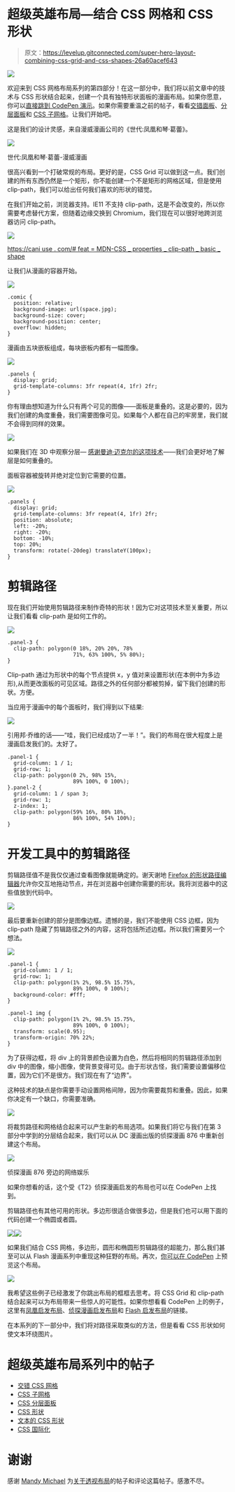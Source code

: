 # 超级英雄布局—结合 CSS 网格和 CSS 形状

> 原文：<https://levelup.gitconnected.com/super-hero-layout-combining-css-grid-and-css-shapes-26a60acef643>

![](img/6b34e8403a27e747c30d3742e4ad39cd.png)

欢迎来到 CSS 网格布局系列的第四部分！在这一部分中，我们将以前文章中的技术与 CSS 形状结合起来，创建一个具有独特形状面板的漫画布局。如果你愿意，你可以[直接跳到 CodePen 演示](https://codepen.io/antonjb/pen/mYyJvj)。如果你需要重温之前的帖子，看看[交错面板](https://medium.com/@antonball/superhero-layout-staggered-css-grid-29430df9520)、[分层面板](https://medium.com/@antonball/superhero-layout-css-layering-panels-46bcb2a94b9c)和 [CSS 子网格](https://medium.com/@antonball/superhero-layout-css-subgrid-3b837f35b20e)。让我们开始吧。

这是我们的设计灵感，来自漫威漫画公司的《世代:凤凰和琴·葛蕾》。

![](img/158e2f4d082bced8e8ac0272368e2603.png)

世代:凤凰和琴·葛蕾-漫威漫画

很高兴看到一个打破常规的布局。更好的是，CSS Grid 可以做到这一点。我们创建的所有东西仍然是一个矩形，你不能创建一个不是矩形的网格区域，但是使用 clip-path，我们可以给出任何我们喜欢的形状的错觉。

在我们开始之前，浏览器支持。IE11 不支持 clip-path，这是不会改变的，所以你需要考虑替代方案，但随着边缘交换到 Chromium，我们现在可以很好地跨浏览器访问 clip-path。

![](img/e6747ba0d3cbde42096135fb4400f25b.png)

[https://cani use . com/# feat = MDN-CSS _ properties _ clip-path _ basic _ shape](https://caniuse.com/#feat=mdn-css_properties_clip-path_basic_shape)

让我们从漫画的容器开始。

![](img/9f5172fa518caaaf6fe9729d36020018.png)

```
.comic {
  position: relative;
  background-image: url(space.jpg);
  background-size: cover;
  background-position: center;
  overflow: hidden;
}
```

漫画由五块嵌板组成，每块嵌板内都有一幅图像。

![](img/e8735afbf8092d038b2b93516a940a99.png)

```
.panels {
  display: grid;
  grid-template-columns: 3fr repeat(4, 1fr) 2fr;
}
```

你有理由想知道为什么只有两个可见的图像——面板是重叠的。这是必要的，因为我们创建的角度重叠，我们需要图像可见。如果每个人都在自己的牢房里，我们就不会得到同样的效果。

![](img/196748cccdf2baac8af24688e537d30b.png)

如果我们在 3D 中观察分层— [感谢曼迪·迈克尔的这项技术](https://medium.com/javascript-in-plain-english/creating-3d-layout-with-css-using-grid-perspective-65cd03dfc56c)——我们会更好地了解层是如何重叠的。

面板容器被旋转并绝对定位到它需要的位置。

![](img/974722d8a781e94c1d7c3cb1d7bf0e43.png)

```
.panels {
  display: grid;
  grid-template-columns: 3fr repeat(4, 1fr) 2fr;
  position: absolute;
  left: -20%;
  right: -20%;
  bottom: -10%;
  top: 20%;
  transform: rotate(-20deg) translateY(100px);
}
```

# 剪辑路径

现在我们开始使用剪辑路径来制作奇特的形状！因为它对这项技术至关重要，所以让我们看看 clip-path 是如何工作的。

![](img/0a6445cf691f4f8ca50673a2051e173e.png)

```
.panel-3 {
  clip-path: polygon(0 18%, 20% 20%, 78%
                     71%, 63% 100%, 5% 80%);
}
```

Clip-path 通过为形状中的每个节点提供 x，y 值对来设置形状(在本例中为多边形),从而更改面板的可见区域。路径之外的任何部分都被剪掉，留下我们创建的形状。方便。

当应用于漫画中的每个面板时，我们得到以下结果:

![](img/cd414ec27335f256bed9372f2e790ad5.png)

引用邦·乔维的话——“哇，我们已经成功了一半！”。我们的布局在很大程度上是漫画启发我们的。太好了。

```
.panel-1 {
  grid-column: 1 / 1;
  grid-row: 1;
  clip-path: polygon(0 2%, 98% 15%,
                     89% 100%, 0 100%);
}.panel-2 {
  grid-column: 1 / span 3;
  grid-row: 1;
  z-index: 1;
  clip-path: polygon(59% 16%, 80% 18%,
                     86% 100%, 54% 100%);
}
```

# 开发工具中的剪辑路径

剪辑路径值不是我仅仅通过查看图像就能确定的。谢天谢地 [Firefox 的形状路径编辑器](https://developer.mozilla.org/en-US/docs/Tools/Page_Inspector/How_to/Edit_CSS_shapes)允许你交互地拖动节点，并在浏览器中创建你需要的形状。我将浏览器中的这些值放到代码中。

![](img/b9fdc88089a3907ab63bd75568d2e1f6.png)

最后要重新创建的部分是图像边框。遗憾的是，我们不能使用 CSS 边框，因为 clip-path 隐藏了剪辑路径之外的内容，这将包括所述边框。所以我们需要另一个想法。

![](img/ae528dc05397fbfb520a75f4b8e39737.png)

```
.panel-1 {
  grid-column: 1 / 1;
  grid-row: 1;
  clip-path: polygon(1% 2%, 98.5% 15.75%,
                     89% 100%, 0 100%);
  background-color: #fff;
}

.panel-1 img {
  clip-path: polygon(1% 2%, 98.5% 15.75%,
                     89% 100%, 0 100%);
  transform: scale(0.95);
  transform-origin: 70% 22%;
}
```

为了获得边框，将 div 上的背景颜色设置为白色，然后将相同的剪辑路径添加到 div 中的图像，缩小图像，使背景变得可见。由于形状古怪，我们需要设置偏移位置，因为它们不是很方。我们现在有了“边界”。

这种技术的缺点是你需要手动设置网格间隙，因为你需要裁剪和重叠。因此，如果你决定有一个缺口，你需要准确。

![](img/1824d9a515d3b9e6653c22ecadcce763.png)

将裁剪路径和网格结合起来可以产生新的布局选项。如果我们将它与我们在第 3 部分中学到的分层结合起来，我们可以从 DC 漫画出版的侦探漫画 876 中重新创建这个布局。

![](img/03dea3cc392209a2cfb0bfb390c7a55f.png)

侦探漫画 876 旁边的网络娱乐

如果你想看的话，这个受《T2》侦探漫画启发的布局也可以在 CodePen 上找到。

剪辑路径也有其他可用的形状。多边形很适合做很多边，但是我们也可以用下面的代码创建一个椭圆或者圆。

![](img/34743ba1016c4910d96e47507c91d0b5.png)![](img/268b4a01ae72d4713488bff92c8f2a7d.png)

如果我们结合 CSS 网格，多边形，圆形和椭圆形剪辑路径的超能力，那么我们甚至可以从 Flash 漫画系列中重现这种狂野的布局。再次，[你可以在 CodePen](https://codepen.io/antonjb/pen/JqjdBr) 上预览这个布局。

![](img/5f92159126b61508da798b45343fba81.png)

我希望这些例子已经激发了你跳出布局的框框去思考。将 CSS Grid 和 clip-path 结合起来可以为布局带来一些惊人的可能性。如果你想看看 CodePen 上的例子，这里有[凤凰启发布局](https://codepen.io/antonjb/pen/mYyJvj)、[侦探漫画启发布局](https://codepen.io/antonjb/pen/EJOLMx)和 [Flash 启发布局](https://codepen.io/antonjb/pen/JqjdBr)的链接。

在本系列的下一部分中，我们将对路径采取类似的方法，但是看看 CSS 形状如何使文本环绕图片。

# 超级英雄布局系列中的帖子

*   [交错 CSS 网格](https://medium.com/@antonball/superhero-layout-staggered-css-grid-29430df9520)
*   [CSS 子网格](https://medium.com/@antonball/superhero-layout-css-subgrid-3b837f35b20e)
*   [CSS 分层面板](https://medium.com/@antonball/superhero-layout-css-layering-panels-46bcb2a94b9c)
*   [CSS 形状](https://medium.com/@antonball/super-hero-layout-combining-css-grid-and-css-shapes-26a60acef643)
*   [文本的 CSS 形状](https://medium.com/@antonball/superhero-layout-css-shapes-for-text-5f22025a66d4)
*   [CSS 国际化](https://medium.com/@antonball/superhero-layout-internationalisation-3876672d2f12)

# 谢谢

感谢 [Mandy Michael](https://twitter.com/mandy_kerr) 为[关于透视布局](https://medium.com/javascript-in-plain-english/creating-3d-layout-with-css-using-grid-perspective-65cd03dfc56c)的帖子和评论这篇帖子。感激不尽。